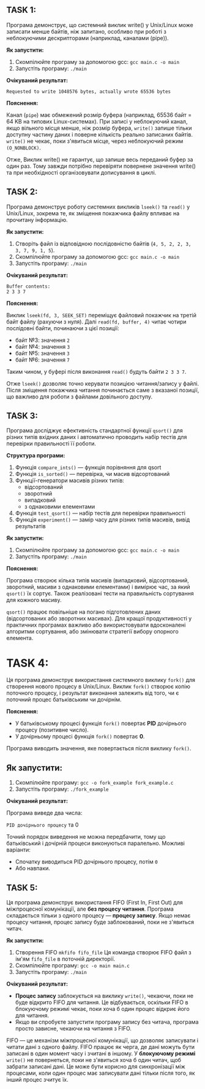 ## TASK 1:

Програма демонструє, що системний виклик write() у Unix/Linux може записати менше байтів, ніж запитано, особливо при роботі з неблокуючими дескрипторами (наприклад, каналами (pipe)).

**Як запустити:**
1. Скомпілюйте програму за допомогою gcc: `gcc main.c -o main`
2. Запустіть програму: `./main`

**Очікуваний результат:**

`Requested to write 1048576 bytes, actually wrote 65536 bytes`

**Пояснення:**

Канал (`pipe`) має обмежений розмір буфера (наприклад, 65536 байт = 64 KB на типових Linux-системах). При записі у неблокуючий канал, якщо вільного місця менше, ніж розмір буфера, `write()` запише тільки доступну частину даних і поверне кількість реально записаних байтів. `write()` не чекає, поки з'явиться місце, через неблокуючий режим `(O_NONBLOCK)`.

Отже, Виклик write() не гарантує, що запише весь переданий буфер за один раз. Тому завжди потрібно перевіряти повернене значення write() та при необхідності організовувати дописування в циклі.

## TASK 2:

Програма демонструє роботу системних викликів `lseek()` та `read()` у Unix/Linux, зокрема те, як зміщення покажчика файлу впливає на прочитану інформацію.

**Як запустити:**
1. Створіть файл із відповідною послідовністю байтів (`4, 5, 2, 2, 3, 3, 7, 9, 1, 5`).
2. Скомпілюйте програму за допомогою gcc: `gcc main.c -o main`
3. Запустіть програму: `./main`

**Очікуваний результат:**

```
Buffer contents:
2 3 3 7
```

**Пояснення:**

Виклик `lseek(fd, 3, SEEK_SET)` переміщує файловий покажчик на третій байт файлу (рахуючи з нуля). Далі `read(fd, buffer, 4)` читає чотири послідовні байти, починаючи з цієї позиції:

- байт №3: значення `2`
- байт №4: значення `3`
- байт №5: значення `3`
- байт №6: значення `7`

Таким чином, у буфері після виконання `read()` будуть байти `2 3 3 7`.

Отже `lseek()` дозволяє точно керувати позицією читання/запису у файлі. Після зміщення покажчика читання починається саме з вказаної позиції, що важливо для роботи з файлами довільного доступу.

## TASK 3:

Програма досліджує ефективність стандартної функції `qsort()` для різних типів вхідних даних і автоматично проводить набір тестів для перевірки правильності її роботи.

**Структура програми:**
1. Функція `compare_ints()` — функція порівняння для qsort
2. Функція `is_sorted()` — перевірка, чи масив відсортований
3. Функції-генератори масивів різних типів:
    - відсортований
    - зворотний
    - випадковий
    - з однаковими елементами
4. Функція `test_qsort()` — набір тестів для перевірки правильності
5. Функція `experiment()` — замір часу для різних типів масивів, вивід результатів

**Як запустити:**

1. Скомпілюйте програму за допомогою gcc: `gcc main.c -o main`
2. Запустіть програму: `./main`

**Пояснення:**

Програма створює кілька типів масивів (випадковий, відсортований, зворотний, масиви з однаковими елементами) і вимірює час, за який `qsort()` їх сортує. Також реалізовані тести на правильність сортування для кожного масиву.

`qsort()` працює повільніше на погано підготовлених даних (відсортованих або зворотних масивах). Для кращої продуктивності у практичних програмах важливо або використовувати вдосконалені алгоритми сортування, або змінювати стратегії вибору опорного елемента.

# TASK 4:

Ця програма демонструє використання системного виклику `fork()` для створення нового процесу в Unix/Linux. Виклик `fork()` створює копію поточного процесу, і результат виконання залежить від того, чи є поточний процес батьківським чи дочірнім.

**Пояснення:**
- У батьківському процесі функція `fork()` повертає **PID** дочірнього процесу (позитивне число).
- У дочірньому процесі функція `fork()` повертає **0**.

Програма виводить значення, яке повертається після виклику `fork()`.

## Як запустити:

1. Скомпілюйте програму: `gcc -o fork_example fork_example.c`
2. Запустіть програму: `./fork_example`

**Очікуваний результат:**

Програма виведе два числа:

`PID дочірнього процесу` та 0

Точний порядок виведення не можна передбачити, тому що батьківський і дочірній процеси виконуються паралельно. Можливі варіанти:
- Спочатку виводиться PID дочірнього процесу, потім `0`
- Або навпаки.

## TASK 5:

Ця програма демонструє використання FIFO (First In, First Out) для міжпроцесної комунікації, але **без процесу читання**. Програма складається тільки з одного процесу — **процесу запису**. Якщо немає процесу читання, процес запису буде заблокований, поки не з'явиться читач.

**Як запустити:**
1. Створення FIFO `mkfifo fifo_file`
Ця команда створює FIFO файл з ім'ям `fifo_file` в поточній директорії.
2. Скомпілюйте програму: `gcc -o main main.c`
3. Запустіть програму: `./main`

**Очікуваний результат:**

- **Процес запису** заблокується на виклику `write()`, чекаючи, поки не буде відкрито FIFO для читання. Це відбувається, оскільки FIFO в блокуючому режимі чекає, поки хоча б один процес відкриє його для читання.
- Якщо ви спробуєте запустити програму запису без читача, програма просто зависне, чекаючи на читання з FIFO.

FIFO — це механізм міжпроцесної комунікації, що дозволяє записувати і читати дані з одного файлу. FIFO працює як черга, де дані можуть бути записані в один момент часу і зчитані в іншому. У **блокуючому режимі** `write()` не повернеться, поки не з'явиться хоча б один читач, щоб забрати записані дані. Це може бути корисно для синхронізації між процесами, коли один процес має записувати дані тільки після того, як інший процес зчитує їх.
